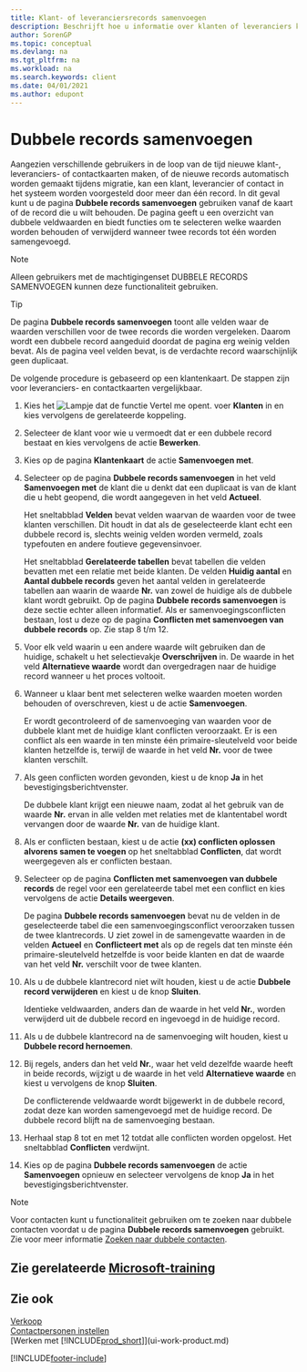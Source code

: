 ```yaml
---
title: Klant- of leveranciersrecords samenvoegen
description: Beschrijft hoe u informatie over klanten of leveranciers kunt consolideren wanneer u dubbele vermeldingen over sommige van hen heeft.
author: SorenGP
ms.topic: conceptual
ms.devlang: na
ms.tgt_pltfrm: na
ms.workload: na
ms.search.keywords: client
ms.date: 04/01/2021
ms.author: edupont
---
```

# Dubbele records samenvoegen

Aangezien verschillende gebruikers in de loop van de tijd nieuwe klant-, leveranciers- of contactkaarten maken, of de nieuwe records automatisch worden gemaakt tijdens migratie, kan een klant, leverancier of contact in het systeem worden voorgesteld door meer dan één record. In dit geval kunt u de pagina **Dubbele records samenvoegen** gebruiken vanaf de kaart of de record die u wilt behouden. De pagina geeft u een overzicht van dubbele veldwaarden en biedt functies om te selecteren welke waarden worden behouden of verwijderd wanneer twee records tot één worden samengevoegd.

> [!NOTE]
> Alleen gebruikers met de machtigingenset DUBBELE RECORDS SAMENVOEGEN kunnen deze functionaliteit gebruiken.

> [!TIP]
> De pagina **Dubbele records samenvoegen** toont alle velden waar de waarden verschillen voor de twee records die worden vergeleken. Daarom wordt een dubbele record aangeduid doordat de pagina erg weinig velden bevat. Als de pagina veel velden bevat, is de verdachte record waarschijnlijk geen duplicaat.

De volgende procedure is gebaseerd op een klantenkaart. De stappen zijn voor leveranciers- en contactkaarten vergelijkbaar.

1. Kies het ![Lampje dat de functie Vertel me opent.](media/ui-search/search_small.png "Vertel me wat u wilt doen") voer **Klanten** in en kies vervolgens de gerelateerde koppeling.
2. Selecteer de klant voor wie u vermoedt dat er een dubbele record bestaat en kies vervolgens de actie **Bewerken**.
3. Kies op de pagina **Klantenkaart** de actie **Samenvoegen met**.
4. Selecteer op de pagina **Dubbele records samenvoegen** in het veld **Samenvoegen met** de klant die u denkt dat een duplicaat is van de klant die u hebt geopend, die wordt aangegeven in het veld **Actueel**.

    Het sneltabblad **Velden** bevat velden waarvan de waarden voor de twee klanten verschillen. Dit houdt in dat als de geselecteerde klant echt een dubbele record is, slechts weinig velden worden vermeld, zoals typefouten en andere foutieve gegevensinvoer.

    Het sneltabblad **Gerelateerde tabellen** bevat tabellen die velden bevatten met een relatie met beide klanten. De velden **Huidig aantal** en **Aantal dubbele records** geven het aantal velden in gerelateerde tabellen aan waarin de waarde **Nr.** van zowel de huidige als de dubbele klant wordt gebruikt. Op de pagina **Dubbele records samenvoegen** is deze sectie echter alleen informatief. Als er samenvoegingsconflicten bestaan, lost u deze op de pagina **Conflicten met samenvoegen van dubbele records** op. Zie stap 8 t/m 12.   

5. Voor elk veld waarin u een andere waarde wilt gebruiken dan de huidige, schakelt u het selectievakje **Overschrijven** in. De waarde in het veld **Alternatieve waarde** wordt dan overgedragen naar de huidige record wanneer u het proces voltooit.
6. Wanneer u klaar bent met selecteren welke waarden moeten worden behouden of overschreven, kiest u de actie **Samenvoegen**.

    Er wordt gecontroleerd of de samenvoeging van waarden voor de dubbele klant met de huidige klant conflicten veroorzaakt. Er is een conflict als een waarde in ten minste één primaire-sleutelveld voor beide klanten hetzelfde is, terwijl de waarde in het veld **Nr.** voor de twee klanten verschilt.

7. Als geen conflicten worden gevonden, kiest u de knop **Ja** in het bevestigingsberichtvenster.

    De dubbele klant krijgt een nieuwe naam, zodat al het gebruik van de waarde **Nr.** ervan in alle velden met relaties met de klantentabel wordt vervangen door de waarde **Nr.** van de huidige klant.
8. Als er conflicten bestaan, kiest u de actie **(xx) conflicten oplossen alvorens samen te voegen** op het sneltabblad **Conflicten**, dat wordt weergegeven als er conflicten bestaan.
9. Selecteer op de pagina **Conflicten met samenvoegen van dubbele records** de regel voor een gerelateerde tabel met een conflict en kies vervolgens de actie **Details weergeven**.

    De pagina **Dubbele records samenvoegen** bevat nu de velden in de geselecteerde tabel die een samenvoegingsconflict veroorzaken tussen de twee klantrecords. U ziet zowel in de samengevatte waarden in de velden **Actueel** en **Conflicteert met** als op de regels dat ten minste één primaire-sleutelveld hetzelfde is voor beide klanten en dat de waarde van het veld **Nr.** verschilt voor de twee klanten.   
10. Als u de dubbele klantrecord niet wilt houden, kiest u de actie **Dubbele record verwijderen** en kiest u de knop **Sluiten**.

    Identieke veldwaarden, anders dan de waarde in het veld **Nr.**, worden verwijderd uit de dubbele record en ingevoegd in de huidige record.
11. Als u de dubbele klantrecord na de samenvoeging wilt houden, kiest u **Dubbele record hernoemen**.
12. Bij regels, anders dan het veld **Nr.**, waar het veld dezelfde waarde heeft in beide records, wijzigt u de waarde in het veld **Alternatieve waarde** en kiest u vervolgens de knop **Sluiten**.

    De conflicterende veldwaarde wordt bijgewerkt in de dubbele record, zodat deze kan worden samengevoegd met de huidige record. De dubbele record blijft na de samenvoeging bestaan.
13. Herhaal stap 8 tot en met 12 totdat alle conflicten worden opgelost. Het sneltabblad **Conflicten** verdwijnt.
14. Kies op de pagina **Dubbele records samenvoegen** de actie **Samenvoegen** opnieuw en selecteer vervolgens de knop **Ja** in het bevestigingsberichtvenster.

> [!NOTE]
> Voor contacten kunt u functionaliteit gebruiken om te zoeken naar dubbele contacten voordat u de pagina **Dubbele records samenvoegen** gebruikt. Zie voor meer informatie [Zoeken naar dubbele contacten](marketing-setup-contacts.md#searching-for-duplicate-contacts).

## Zie gerelateerde [Microsoft-training](/training/modules/trade-master-data-dynamics-365-business-central/)

## Zie ook

[Verkoop](sales-manage-sales.md)  
[Contactpersonen instellen](marketing-setup-contacts.md)  
[Werken met [!INCLUDE[prod_short](includes/prod_short.md)]](ui-work-product.md)


[!INCLUDE[footer-include](includes/footer-banner.md)]

